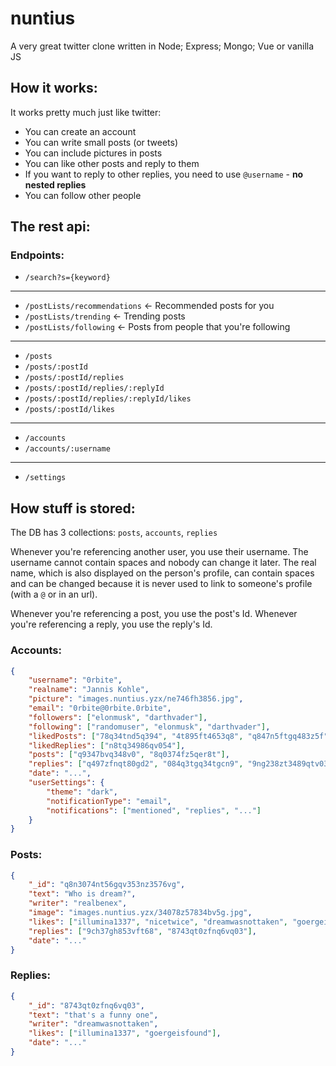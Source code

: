 # nuntius

A very great twitter clone written in Node; Express; Mongo; Vue or vanilla JS

## How it works:

It works pretty much just like twitter:
- You can create an account
- You can write small posts (or tweets)
- You can include pictures in posts
- You can like other posts and reply to them
- If you want to reply to other replies, you need to use ```@username``` - **no nested replies**
- You can follow other people

## The rest api:

### Endpoints:

- ```/search?s={keyword}```
-------------------
- ```/postLists/recommendations``` <- Recommended posts for you
- ```/postLists/trending``` <- Trending posts
- ```/postLists/following``` <- Posts from people that you're following
-------------------
- ```/posts```
- ```/posts/:postId```
- ```/posts/:postId/replies```
- ```/posts/:postId/replies/:replyId```
- ```/posts/:postId/replies/:replyId/likes```
- ```/posts/:postId/likes```
-------------------
- ```/accounts```
- ```/accounts/:username```
-------------------
- ```/settings```

## How stuff is stored:

The DB has 3 collections: ```posts```, ```accounts```, ```replies```

Whenever you're referencing another user, you use their username. The username
cannot contain spaces and nobody can change it later. The real name, which is also
displayed on the person's profile, can contain spaces and can be changed because
it is never used to link to someone's profile (with a ```@``` or in an url).

Whenever you're referencing a post, you use the post's Id.
Whenever you're referencing a reply, you use the reply's Id.

### Accounts:

```json
{
    "username": "0rbite",
    "realname": "Jannis Kohle",
    "picture": "images.nuntius.yzx/ne746fh3856.jpg",
    "email": "0rbite@0rbite.0rbite",
    "followers": ["elonmusk", "darthvader"],
    "following": ["randomuser", "elonmusk", "darthvader"],
    "likedPosts": ["78q34tnd5q394", "4t895ft4653q8", "q847n5ftgq483z5f"],
    "likedReplies": ["n8tq34986qv054"],
    "posts": ["q9347bvq348v0", "8q0374fz5qer8t"],
    "replies": ["q497zfnqt80gd2", "084q3tgq34tgcn9", "9ng238zt3489qtv03q"],
    "date": "...",
    "userSettings": {
        "theme": "dark",
        "notificationType": "email",
        "notifications": ["mentioned", "replies", "..."]
    }
}
```

### Posts:

```json
{
    "_id": "q8n3074nt56gqv353nz3576vg",
    "text": "Who is dream?",
    "writer": "realbenex",
    "image": "images.nuntius.yzx/34078z57834bv5g.jpg",
    "likes": ["illumina1337", "nicetwice", "dreamwasnottaken", "goergeisfound"],
    "replies": ["9ch37gh853vft68", "8743qt0zfnq6vq03"],
    "date": "..."
}
```

### Replies:

```json
{
    "_id": "8743qt0zfnq6vq03",
    "text": "that's a funny one",
    "writer": "dreamwasnottaken",
    "likes": ["illumina1337", "goergeisfound"],
    "date": "..."
}
```
